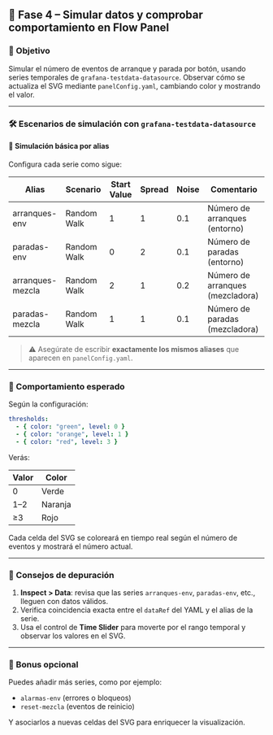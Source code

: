 ## 🔹 Fase 4 – Simular datos y comprobar comportamiento en Flow Panel

### 🎯 Objetivo

Simular el número de eventos de arranque y parada por botón, usando series temporales de `grafana-testdata-datasource`. Observar cómo se actualiza el SVG mediante `panelConfig.yaml`, cambiando color y mostrando el valor.

---

### 🛠️ Escenarios de simulación con `grafana-testdata-datasource`

#### 🔹 Simulación básica por alias

Configura cada serie como sigue:

| Alias            | Scenario    | Start Value | Spread | Noise | Comentario                       |
| ---------------- | ----------- | ----------- | ------ | ----- | -------------------------------- |
| arranques-env    | Random Walk | 1           | 1      | 0.1   | Número de arranques (entorno)    |
| paradas-env      | Random Walk | 0           | 2      | 0.1   | Número de paradas (entorno)      |
| arranques-mezcla | Random Walk | 2           | 1      | 0.2   | Número de arranques (mezcladora) |
| paradas-mezcla   | Random Walk | 1           | 1      | 0.1   | Número de paradas (mezcladora)   |

> ⚠️ Asegúrate de escribir **exactamente los mismos aliases** que aparecen en `panelConfig.yaml`.

---

### 🎨 Comportamiento esperado

Según la configuración:

```yaml
thresholds:
  - { color: "green", level: 0 }
  - { color: "orange", level: 1 }
  - { color: "red", level: 3 }
```

Verás:

| Valor | Color   |
| ----- | ------- |
| 0     | Verde   |
| 1–2   | Naranja |
| ≥3    | Rojo    |

Cada celda del SVG se coloreará en tiempo real según el número de eventos y mostrará el número actual.

---

### 🧪 Consejos de depuración

1. **Inspect > Data**: revisa que las series `arranques-env`, `paradas-env`, etc., lleguen con datos válidos.
2. Verifica coincidencia exacta entre el `dataRef` del YAML y el alias de la serie.
3. Usa el control de **Time Slider** para moverte por el rango temporal y observar los valores en el SVG.

---

### 🧩 Bonus opcional

Puedes añadir más series, como por ejemplo:

* `alarmas-env` (errores o bloqueos)
* `reset-mezcla` (eventos de reinicio)

Y asociarlos a nuevas celdas del SVG para enriquecer la visualización.